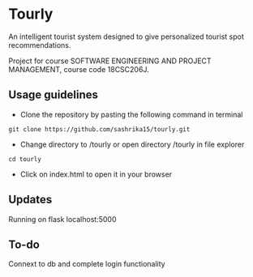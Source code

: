 # Tourly

An intelligent tourist system designed to give personalized tourist spot recommendations.

Project for course SOFTWARE ENGINEERING AND PROJECT MANAGEMENT, course code 18CSC206J.

## Usage guidelines

- Clone the repository by pasting the following command in terminal
```
git clone https://github.com/sashrika15/tourly.git
```
- Change directory to /tourly or open directory /tourly in file explorer
```
cd tourly
```
- Click on index.html to open it in your browser

## Updates

Running on flask
localhost:5000

## To-do

Connext to db and complete login functionality